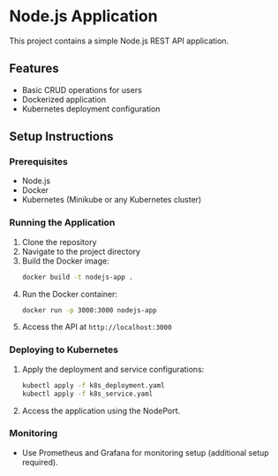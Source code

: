 # Node.js Application

This project contains a simple Node.js REST API application.

## Features
- Basic CRUD operations for users
- Dockerized application
- Kubernetes deployment configuration

## Setup Instructions

### Prerequisites
- Node.js
- Docker
- Kubernetes (Minikube or any Kubernetes cluster)

### Running the Application
1. Clone the repository
2. Navigate to the project directory
3. Build the Docker image:
   ```bash
   docker build -t nodejs-app .
   ```
4. Run the Docker container:
   ```bash
   docker run -p 3000:3000 nodejs-app
   ```
5. Access the API at `http://localhost:3000`

### Deploying to Kubernetes
1. Apply the deployment and service configurations:
   ```bash
   kubectl apply -f k8s_deployment.yaml
   kubectl apply -f k8s_service.yaml
   ```
2. Access the application using the NodePort.

### Monitoring
- Use Prometheus and Grafana for monitoring setup (additional setup required).